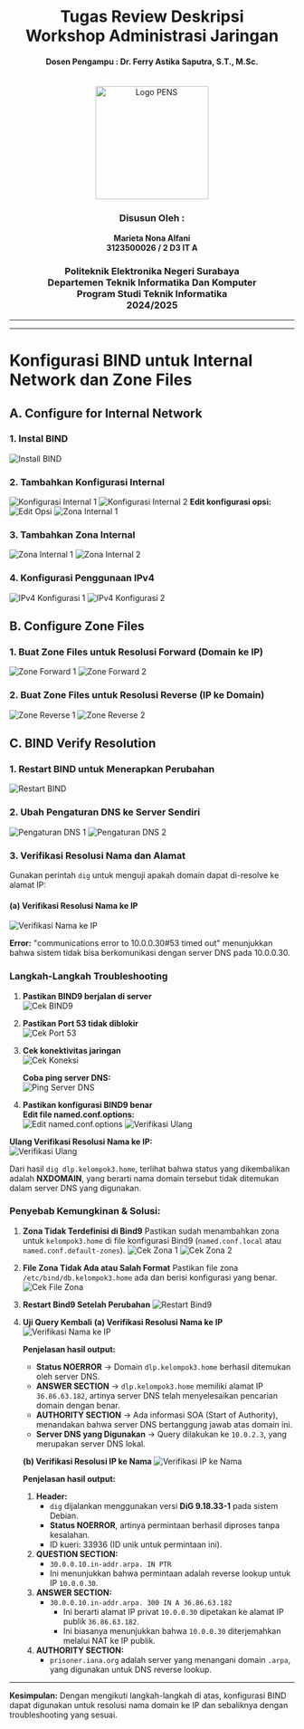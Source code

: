 <div align="center">
    <h1 style="text-align: center;font-weight: bold">Tugas Review Deskripsi<br>Workshop Administrasi Jaringan</h1>
    <h4 style="text-align: center;">Dosen Pengampu : Dr. Ferry Astika Saputra, S.T., M.Sc.</h4>
</div>
<br />
<div align="center">
   <img src="Assets/Logo_PENS.png" alt="Logo PENS" width="200">
    <h3 style="text-align: center;">Disusun Oleh : </h3>
    <p style="text-align: center;">
        <strong>Marieta Nona Alfani</strong><br>
        <strong>3123500026 / 2 D3 IT A</strong><br>
    </p>

<h3>Politeknik Elektronika Negeri Surabaya<br>Departemen Teknik
Informatika Dan Komputer<br>Program Studi Teknik Informatika<br>2024/2025</h3>
    <hr>
    <hr>
</div>

# Konfigurasi BIND untuk Internal Network dan Zone Files

## A. Configure for Internal Network

### 1. Instal BIND
![Install BIND](Assets/1.png)

### 2. Tambahkan Konfigurasi Internal
![Konfigurasi Internal 1](Assets/2.png)
![Konfigurasi Internal 2](Assets/3.png)
**Edit konfigurasi opsi:**
![Edit Opsi](Assets/4.png)
![Zona Internal 1](Assets/5.png)

### 3. Tambahkan Zona Internal
![Zona Internal 1](Assets/6.png)
![Zona Internal 2](Assets/7.png)

### 4. Konfigurasi Penggunaan IPv4
![IPv4 Konfigurasi 1](Assets/8.png)
![IPv4 Konfigurasi 2](Assets/9.png)

## B. Configure Zone Files

### 1. Buat Zone Files untuk Resolusi Forward (Domain ke IP)
![Zone Forward 1](Assets/10.png)
![Zone Forward 2](Assets/11.png)

### 2. Buat Zone Files untuk Resolusi Reverse (IP ke Domain)
![Zone Reverse 1](Assets/12.png)
![Zone Reverse 2](Assets/13.png)

## C. BIND Verify Resolution

### 1. Restart BIND untuk Menerapkan Perubahan
![Restart BIND](Assets/14.png)

### 2. Ubah Pengaturan DNS ke Server Sendiri
![Pengaturan DNS 1](Assets/14.png)
![Pengaturan DNS 2](Assets/15.png)

### 3. Verifikasi Resolusi Nama dan Alamat
Gunakan perintah `dig` untuk menguji apakah domain dapat di-resolve ke alamat IP:

#### (a) Verifikasi Resolusi Nama ke IP
![Verifikasi Nama ke IP](Assets/16.png)

**Error:** "communications error to 10.0.0.30#53 timed out" menunjukkan bahwa sistem tidak bisa berkomunikasi dengan server DNS pada 10.0.0.30.

### Langkah-Langkah Troubleshooting
1. **Pastikan BIND9 berjalan di server**  
   ![Cek BIND9](Assets/17.png)

2. **Pastikan Port 53 tidak diblokir**  
   ![Cek Port 53](Assets/18.png)

3. **Cek konektivitas jaringan**  
   ![Cek Koneksi](Assets/19.png)
   
   **Coba ping server DNS:**  
   ![Ping Server DNS](Assets/20.png)

4. **Pastikan konfigurasi BIND9 benar**  
   **Edit file named.conf.options:**  
   ![Edit named.conf.options](Assets/21.png)
   ![Verifikasi Ulang](Assets/22.png)

**Ulang Verifikasi Resolusi Nama ke IP:**  
![Verifikasi Ulang](Assets/23.png)

Dari hasil `dig dlp.kelompok3.home`, terlihat bahwa status yang dikembalikan adalah **NXDOMAIN**, yang berarti nama domain tersebut tidak ditemukan dalam server DNS yang digunakan.

### Penyebab Kemungkinan & Solusi:
1. **Zona Tidak Terdefinisi di Bind9**
   Pastikan sudah menambahkan zona untuk `kelompok3.home` di file konfigurasi Bind9 (`named.conf.local` atau `named.conf.default-zones`).
   ![Cek Zona 1](Assets/24.png)
   ![Cek Zona 2](Assets/25.png)

2. **File Zona Tidak Ada atau Salah Format**
   Pastikan file zona `/etc/bind/db.kelompok3.home` ada dan berisi konfigurasi yang benar.
   ![Cek File Zona](Assets/26.png)

3. **Restart Bind9 Setelah Perubahan**
   ![Restart Bind9](Assets/27.png)

4. **Uji Query Kembali**
   **(a) Verifikasi Resolusi Nama ke IP**  
   ![Verifikasi Nama ke IP](Assets/28.png)

   **Penjelasan hasil output:**
   - **Status NOERROR** → Domain `dlp.kelompok3.home` berhasil ditemukan oleh server DNS.
   - **ANSWER SECTION** → `dlp.kelompok3.home` memiliki alamat IP `36.86.63.182`, artinya server DNS telah menyelesaikan pencarian domain dengan benar.
   - **AUTHORITY SECTION** → Ada informasi SOA (Start of Authority), menandakan bahwa server DNS bertanggung jawab atas domain ini.
   - **Server DNS yang Digunakan** → Query dilakukan ke `10.0.2.3`, yang merupakan server DNS lokal.

   **(b) Verifikasi Resolusi IP ke Nama**
   ![Verifikasi IP ke Nama](Assets/29.png)

   **Penjelasan hasil output:**
   1. **Header:**
      - `dig` dijalankan menggunakan versi **DiG 9.18.33-1** pada sistem Debian.
      - **Status NOERROR**, artinya permintaan berhasil diproses tanpa kesalahan.
      - ID kueri: 33936 (ID unik untuk permintaan ini).
   2. **QUESTION SECTION:**
      - `30.0.0.10.in-addr.arpa. IN PTR`
      - Ini menunjukkan bahwa permintaan adalah reverse lookup untuk IP `10.0.0.30`.
   3. **ANSWER SECTION:**
      - `30.0.0.10.in-addr.arpa. 300 IN A 36.86.63.182`
        - Ini berarti alamat IP privat `10.0.0.30` dipetakan ke alamat IP publik `36.86.63.182`.
        - Ini biasanya menunjukkan bahwa `10.0.0.30` diterjemahkan melalui NAT ke IP publik.
   4. **AUTHORITY SECTION:**
      - `prisoner.iana.org` adalah server yang menangani domain `.arpa`, yang digunakan untuk DNS reverse lookup.

---

**Kesimpulan:** Dengan mengikuti langkah-langkah di atas, konfigurasi BIND dapat digunakan untuk resolusi nama domain ke IP dan sebaliknya dengan troubleshooting yang sesuai.
